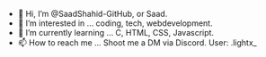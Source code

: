 - 👋 Hi, I’m @SaadShahid-GitHub, or Saad. 
- 👀 I’m interested in ... coding, tech, webdevelopment. 
- 🌱 I’m currently learning ... C, HTML, CSS, Javascript.
- 📫 How to reach me ... Shoot me a DM via Discord. User: .lightx_


